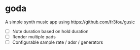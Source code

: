 # goda

A simple synth music app using <https://github.com/fr3fou/gusic>

- [ ] Note duration based on hold duration
- [ ] Render multiple pads
- [ ] Configurable sample rate / adsr / generators
